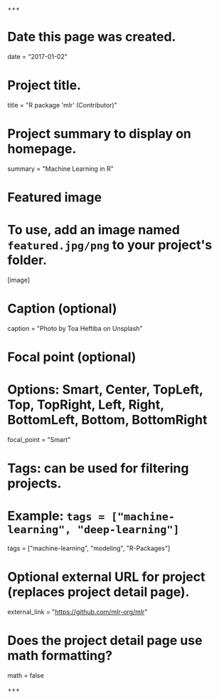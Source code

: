 +++
# Date this page was created.
date = "2017-01-02"

# Project title.
title = "R package 'mlr' (Contributor)"

# Project summary to display on homepage.
summary = "Machine Learning in R"

# Featured image
# To use, add an image named `featured.jpg/png` to your project's folder. 
[image]
  # Caption (optional)
  caption = "Photo by Toa Heftiba on Unsplash"

  # Focal point (optional)
  # Options: Smart, Center, TopLeft, Top, TopRight, Left, Right, BottomLeft, Bottom, BottomRight
  focal_point = "Smart"

# Tags: can be used for filtering projects.
# Example: `tags = ["machine-learning", "deep-learning"]`
tags = ["machine-learning", "modeling", "R-Packages"]

# Optional external URL for project (replaces project detail page).
external_link = "https://github.com/mlr-org/mlr"

# Does the project detail page use math formatting?
math = false

+++



